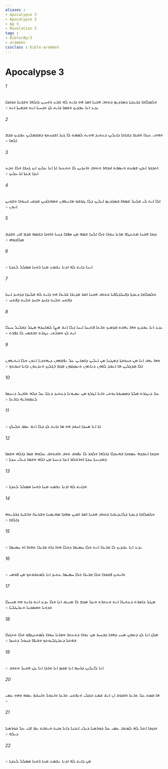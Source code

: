 ```yaml
---
aliases : 
- Apocalypse 3
- Apocalypse 3
- Ap 3
- Revelation 3
tags : 
- Bible/Ap/3
- araméen
cssclass : bible-araméen
---
```


# Apocalypse 3

###### 1
ܘܠܡܠܐܟܐ ܕܒܥܕܬܐ ܕܤܪܕܝܤ ܟܬܘܒ ܗܟܢܐ ܐܡܪ ܗܘ ܕܐܝܬ ܠܗ ܫܒܥ ܪܘܚܝܢ ܕܐܠܗܐ ܘܫܒܥܐ ܟܘܟܒܐ ܝܕܥ ܐܢܐ ܥܒܕܝܟ ܘܫܡܐ ܕܐܝܬ ܠܟ ܘܕܚܝܐ ܐܢܬ ܘܕܡܝܬܐ ܐܢܬ ܀
###### 2
ܘܗܘܝ ܥܝܪܐ ܘܩܝܡ ܕܫܪܟܐ ܕܐܝܠܝܢ ܕܥܬܝܕ ܗܘܝܬ ܠܡܡܬ ܠܐ ܓܝܪ ܐܫܟܚܬܟ ܕܡܫܡܠܝܢ ܥܒܕܝܟ ܩܕܡ ܐܠܗܐ ܀
###### 3
ܐܬܕܟܪ ܐܝܟܢ ܫܡܥܬ ܘܢܤܒܬ ܐܙܕܗܪ ܘܬܘܒ ܘܐܢܕܝܢ ܠܐ ܬܬܥܝܪ ܐܬܐ ܐܢܐ ܥܠܝܟ ܐܝܟ ܓܢܒܐ ܘܠܐ ܬܕܥ ܐܝܕܐ ܫܥܬܐ ܐܬܐ ܥܠܝܟ ܀
###### 4
ܐܠܐ ܐܝܬ ܠܝ ܩܠܝܠ ܫܡܗܐ ܒܤܪܕܝܤ ܐܝܠܝܢ ܕܠܐ ܛܘܫܘ ܡܐܢܝܗܘܢ ܘܡܗܠܟܝܢ ܩܕܡܝ ܒܚܘܪܐ ܘܫܘܝܢ ܐܢܘܢ ܀
###### 5
ܕܙܟܐ ܗܟܢܐ ܡܬܥܛܦ ܡܐܢܐ ܚܘܪܐ ܘܠܐ ܐܠܚܐ ܫܡܗ ܡܢ ܤܦܪܐ ܕܚܝܐ ܘܐܘܕܐ ܒܫܡܗ ܩܕܡ ܐܒܝ ܘܩܕܡ ܡܠܐܟܘܗܝ ܀
###### 6
ܐܝܢܐ ܕܐܝܬ ܠܗ ܐܕܢܐ ܢܫܡܥ ܡܢܐ ܪܘܚܐ ܡܡܠܠ ܠܥܕܬܐ ܀
###### 7
ܘܠܡܠܐܟܐ ܕܥܕܬܐ ܕܦܝܠܕܠܦܝܐ ܟܬܘܒ ܗܟܢܐ ܐܡܪ ܩܕܝܫܐ ܫܪܝܪܐ ܗܘ ܕܐܝܬ ܠܗ ܩܠܝܕܐ ܕܕܘܝܕ ܐܝܢܐ ܕܦܬܚ ܘܠܝܬ ܕܐܚܕ ܘܐܚܕ ܘܠܝܬ ܕܦܬܚ ܀
###### 8
ܝܕܥ ܐܢܐ ܥܒܕܝܟ ܘܗܐ ܝܗܒܬ ܩܕܡܝܟ ܬܪܥܐ ܦܬܝܚܐ ܐܝܢܐ ܕܠܐ ܐܢܫ ܡܨܐ ܠܡܐܚܕܗ ܡܛܠ ܕܩܠܝܠ ܚܝܠܐ ܐܝܬ ܠܟ ܘܡܠܬܝ ܢܛܪܬ ܘܒܫܡܝ ܠܐ ܟܦܪܬ ܀
###### 9
ܘܗܐ ܝܗܒ ܐܢܐ ܡܢ ܟܢܘܫܬܐ ܕܤܛܢܐ ܡܢ ܐܝܠܝܢ ܕܐܡܪܝܢ ܥܠ ܢܦܫܗܘܢ ܕܝܗܘܕܝܐ ܐܢܘܢ ܘܠܐ ܐܝܬܝܗܘܢ ܐܠܐ ܡܕܓܠܝܢ ܗܐ ܐܥܒܕ ܠܗܘܢ ܕܢܐܬܘܢ ܘܢܤܓܕܘܢ ܩܕܡ ܪܓܠܝܟ ܘܢܕܥܘܢ ܕܐܢܐ ܐܚܒܬܟ ܀
###### 10
ܥܠ ܕܢܛܪܬ ܡܠܬܐ ܕܡܤܝܒܪܢܘܬܝ ܘܐܢܐ ܐܛܪܟ ܡܢ ܢܤܝܘܢܐ ܕܥܬܝܕ ܕܢܐܬܐ ܥܠ ܟܠܗ ܬܐܒܝܠ ܕܢܢܤܐ ܠܥܡܘܪܝܗ ܕܐܪܥܐ ܀
###### 11
ܐܬܐ ܐܢܐ ܡܚܕܐ ܐܚܘܕ ܗܘ ܡܐ ܕܐܝܬ ܠܟ ܕܠܐ ܐܢܫ ܢܤܒ ܟܠܝܠܟ ܀
###### 12
ܘܕܙܟܐ ܐܥܒܕܗ ܥܡܘܕܐ ܒܗܝܟܠܐ ܕܐܠܗܐ ܘܠܒܪ ܠܐ ܢܦܘܩ ܬܘܒ ܘܐܟܬܘܒ ܥܠܘܗܝ ܫܡܐ ܕܐܠܗܝ ܘܫܡܐ ܕܡܕܝܢܬܐ ܚܕܬܐ ܐܘܪܫܠܡ ܐܝܕܐ ܕܢܚܬܐ ܡܢ ܐܠܗܝ ܘܫܡܐ ܕܝܠܝ ܚܕܬܐ ܀
###### 13
ܘܕܐܝܬ ܠܗ ܐܕܢܐ ܢܫܡܥ ܡܢܐ ܪܘܚܐ ܡܡܠܠ ܠܥܕܬܐ ܀
###### 14
ܘܠܡܠܐܟܐ ܕܥܕܬܐ ܕܠܐܝܕܝܩܝܐ ܟܬܘܒ ܗܟܢܐ ܐܡܪ ܐܡܝܢ ܤܗܕܐ ܡܗܝܡܢܐ ܘܫܪܝܪܐ ܘܪܫܝܬܐ ܕܒܪܝܬܗ ܕܐܠܗܐ ܀
###### 15
ܝܕܥ ܐܢܐ ܥܒܕܝܟ ܠܐ ܩܪܝܪܐ ܐܢܬ ܘܠܐ ܚܡܝܡܐ ܕܘܠܐ ܗܘܐ ܕܐܘ ܩܪܝܪܐ ܬܗܘܐ ܐܘ ܚܡܝܡܐ ܀
###### 16
ܘܐܝܬܝܟ ܦܫܘܪܐ ܘܠܐ ܩܪܝܪܐ ܘܠܐ ܚܡܝܡܐ ܥܬܝܕ ܐܢܐ ܠܡܬܒܘܬܟ ܡܢ ܦܘܡܝ ܀
###### 17
ܡܛܠ ܕܐܡܪܬ ܕܥܬܝܪܐ ܐܢܬ ܘܥܬܪܬ ܘܥܠ ܡܕܡ ܠܐ ܤܢܝܩ ܐܢܐ ܘܠܐ ܝܕܥ ܐܢܬ ܕܐܢܬ ܗܘ ܡܚܝܠܐ ܘܕܘܝܐ ܘܡܤܟܢܐ ܘܥܪܛܠܝܐ ܀
###### 18
ܡܠܟ ܐܢܐ ܠܟ ܕܬܙܒܢ ܡܢܝ ܕܗܒܐ ܕܒܚܝܪ ܡܢ ܢܘܪܐ ܕܬܥܬܪ ܘܡܐܢܐ ܚܘܪܐ ܠܡܬܥܛܦܘ ܘܠܐ ܬܬܓܠܐ ܒܗܬܬܐ ܕܥܪܛܠܝܘܬܟ ܘܫܝܦܐ ܟܚܘܠ ܕܬܚܙܐ ܀
###### 19
ܐܢܐ ܠܐܝܠܝܢ ܕܪܚܡ ܐܢܐ ܡܟܤ ܐܢܐ ܘܪܕܐ ܐܢܐ ܛܢ ܗܟܝܠ ܘܬܘܒ ܀
###### 20
ܗܐ ܩܡܬ ܥܠ ܬܪܥܐ ܘܐܩܘܫ ܐܢ ܐܢܫ ܫܡܥ ܒܩܠܝ ܘܢܦܬܚ ܬܪܥܐ ܘܐܥܘܠ ܘܐܚܫܡ ܥܡܗ ܘܗܘ ܥܡܝ ܀
###### 21
ܘܕܙܟܐ ܐܬܠ ܠܗ ܠܡܬܒ ܥܡܝ ܥܠ ܟܘܪܤܝܐ ܕܝܠܝ ܐܝܟܢܐ ܕܐܢܐ ܙܟܝܬ ܘܝܬܒܬ ܥܡ ܐܒܝ ܥܠ ܟܘܪܤܝܐ ܕܝܠܗ ܀
###### 22
ܡܢ ܕܐܝܬ ܠܗ ܐܕܢܐ ܢܫܡܥ ܡܢܐ ܪܘܚܐ ܡܡܠܠ ܠܥܕܬܐ ܀
